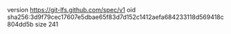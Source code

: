 version https://git-lfs.github.com/spec/v1
oid sha256:3d9f79cec17607e5dbae65f83d7d152c1412aefa684233118d569418c804dd5b
size 241

